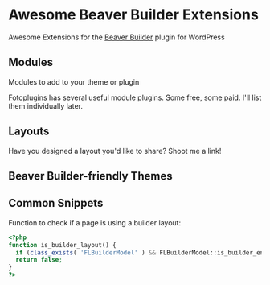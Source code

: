 # Awesome Beaver Builder Extensions
Awesome Extensions for the [Beaver Builder](https://www.wpbeaverbuilder.com/) plugin for WordPress

## Modules
Modules to add to your theme or plugin

[Fotoplugins](http://fotoplugins.com/) has several useful module plugins. Some free, some paid. I'll list them individually later.

## Layouts
Have you designed a layout you'd like to share? Shoot me a link!

## Beaver Builder-friendly Themes

## Common Snippets

Function to check if a page is using a builder layout:
```php
<?php
function is_builder_layout() {
  if (class_exists( 'FLBuilderModel' ) && FLBuilderModel::is_builder_enabled()) return true;
  return false;
}
?>
```
